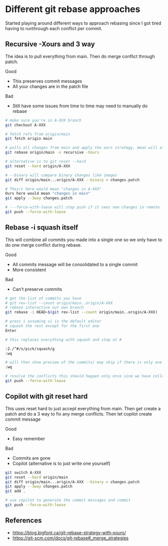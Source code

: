 # Different  git rebase approaches

Started playing around different ways to approach rebasing since I got tired having to runthrough each conflict per commit.

## Recursive -Xours and 3 way

The idea is to pull everything from main. Then do merge conflict through patch.

Good

* This preserves commit messages
* All your changes are in the patch file

Bad

* Still have some issues from time to time may need to manually do rebase

```bash
# make sure you're in A-XXX branch
git checkout A-XXX

# fetch refs from origin/main
git fetch origin main

# pulls all changes from main and apply the ours strategy, mean will always prioritize changes coming from main
git rebase origin/main -s recursive -Xours

# alternative is to git reset --hard
git reset --hard origin/A-XXX

# --binary will compare binary changes like images
git diff origin/main...origin/A-XXX --binary > changes.patch

# Theirs here would mean "changes in A-XXX"
Ours here would mean "changes in main"
git apply --3way changes.patch

# ---force-with-lease will stop push if it sees new changes in remote
git push --force-with-lease
```

## Rebase -i squash itself

This will combine all commits you made into a single one so we only have to do one merge conflict during rebase.

Good

* All commits message will be consolidated to a single commit
* More consistent

Bad

* Can't preserve commits

```bash
# get the list of commits you have
# git rev-list --count origin/main..origin/A-XXX
# rebase interactive our own branch
git rebase -i HEAD~$(git rev-list --count origin/main..origin/A-XXX)

# press i assuming vi is the default editor
# squash the rest except for the first one
Enter

# this replaces everything with squash and stop at #

:2./^#/s/pick/squash/g
:wq

# will then show preview of the commits/ may skip if there is only one
:wq

# resolve the conflicts this should happen only once sine we have collapsed every commits we had before
git push --force-with-lease
```

## Copilot with git reset hard

This uses reset hard to just accept everything from main. Then get create a patch and do a 3 way to fix any merge conflicts. Then let copilot create commit message

Good

* Easy remember

Bad

* Commits are gone
* Copilot (alternative is to just write one yourself)

```bash
git switch A-XXX
git reset --hard origin/main
git diff origin/main...origin/A-XXX --binary > changes.patch
git apply --3way changes.patch
git add .

# use copilot to generate the commit messages and commit
git push --force-with-lease
```

## References

* <https://blog.bigfont.ca/git-rebase-strategy-with-xours/>
* <https://git-scm.com/docs/git-rebase#_merge_strategies>

